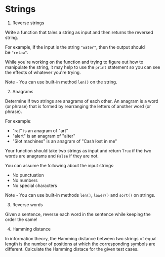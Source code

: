 # Strings

1. Reverse strings
   
Write a function that tales a string as input and then returns the reversed string. 

For example, if the input is the string `"water"`, then the output should be `"retaw"`.

While you're working on the function and trying to figure out how to manipulate the string, it may help to use the `print` statement so you can see the effects of whatever you're trying.

Note - You can use built-in method `len()` on the string.

2. Anagrams

Determine if two strings are anagrams of each other. 
An anagram is a word (or phrase) that is formed by rearranging the letters of another word (or phrase).

For example:

- "rat" is an anagram of "art"
- "alert" is an anagram of "alter"
- "Slot machines" is an anagram of "Cash lost in me"

Your function should take two strings as input and return `True` if the two words are anagrams and `False` if they are not.

You can assume the following about the input strings:

- No punctuation
- No numbers
- No special characters

Note - You can use built-in methods `len()`, `lower()` and `sort()` on strings.


3. Reverse words

Given a sentence, reverse each word in the sentence while keeping the order the same!

4. Hamming distance

In information theory, the Hamming distance between two strings of equal length is the number of positions at which the corresponding symbols are different. Calculate the Hamming distace for the given test cases.
